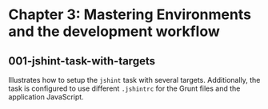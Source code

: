 Chapter 3: Mastering Environments and the development workflow
==============================================================

## 001-jshint-task-with-targets
Illustrates how to setup the `jshint` task with several targets. Additionally, the task is configured to use different `.jshintrc` for the Grunt files and the application JavaScript.
